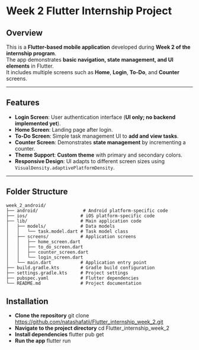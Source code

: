 # Week 2 Flutter Internship Project

## Overview
This is a **Flutter-based mobile application** developed during **Week 2 of the internship program**.  
The app demonstrates **basic navigation, state management, and UI elements** in Flutter.  
It includes multiple screens such as **Home**, **Login**, **To-Do**, and **Counter** screens.

---

## Features
- **Login Screen**: User authentication interface (**UI only; no backend implemented yet**).  
- **Home Screen**: Landing page after login.  
- **To-Do Screen**: Simple task management UI to **add and view tasks**.  
- **Counter Screen**: Demonstrates **state management** by incrementing a counter.  
- **Theme Support**: **Custom theme** with primary and secondary colors.  
- **Responsive Design**: UI adapts to different screen sizes using `VisualDensity.adaptivePlatformDensity`.  

---

## Folder Structure

```
week_2_android/
├── android/                 # Android platform-specific code
├── ios/                    # iOS platform-specific code
├── lib/                    # Main application code
│   ├── models/             # Data models
│   │   └── task.model.dart # Task model class
│   ├── screens/            # Application screens
│   │   ├── home_screen.dart
│   │   ├── to_do_screen.dart
│   │   ├── counter_screen.dart
│   │   └── login_screen.dart
│   └── main.dart           # Application entry point
├── build.gradle.kts        # Gradle build configuration
├── settings.gradle.kts     # Project settings
├── pubspec.yaml            # Flutter dependencies
└── README.md               # Project documentation
```
## Installation
  - **Clone the repository**
   git clone https://github.com/natashafatii/Flutter_internship_week_2.git
  - **Navigate to the project directory**
    cd Flutter_internship_week_2
  - **Install dependencies**
    flutter pub get
  - **Run the app**
    flutter run
